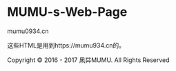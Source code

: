 # MUMU-s-Web-Page

mumu0934.cn         

这些HTML是用到https://mumu934.cn的。        

Copyright © 2016 - 2017 凩茻MUMU. All Rights Reserved      

